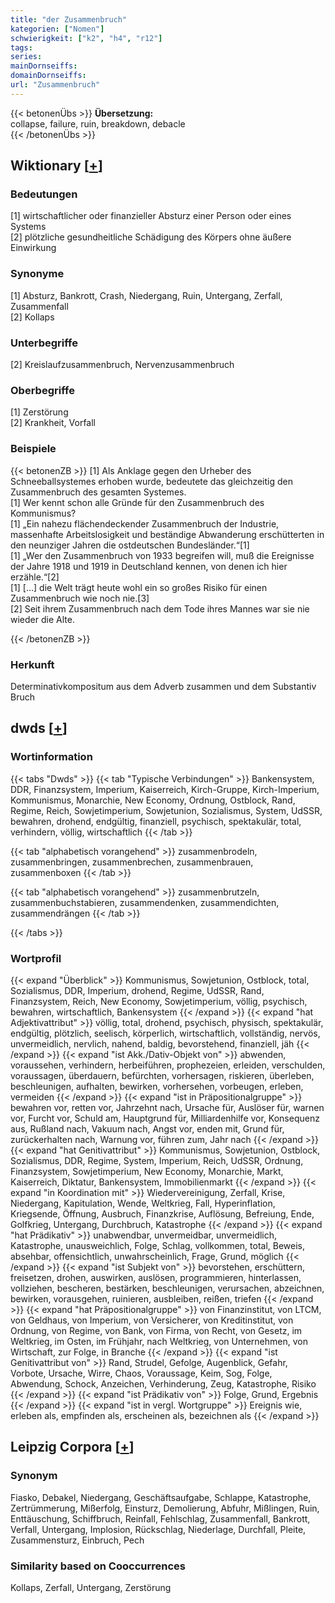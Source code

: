 ```yaml
---
title: "der Zusammenbruch"
kategorien: ["Nomen"]
schwierigkeit: ["k2", "h4", "r12"]
tags:
series:
mainDornseiffs:
domainDornseiffs:
url: "Zusammenbruch"
---
```


{{< betonenÜbs >}}
**Übersetzung:**  
collapse, failure, ruin, breakdown, debacle  
{{< /betonenÜbs >}}

## Wiktionary [[+](https://de.wiktionary.org/wiki/Zusammenbruch)]

### Bedeutungen
[1] wirtschaftlicher oder finanzieller Absturz einer Person oder eines Systems  
[2] plötzliche gesundheitliche Schädigung des Körpers ohne äußere Einwirkung  

### Synonyme
[1] Absturz, Bankrott, Crash, Niedergang, Ruin, Untergang, Zerfall, Zusammenfall  
[2] Kollaps  

### Unterbegriffe
[2] Kreislaufzusammenbruch, Nervenzusammenbruch  

### Oberbegriffe
[1] Zerstörung  
[2] Krankheit, Vorfall  

### Beispiele
{{< betonenZB >}}
[1] Als Anklage gegen den Urheber des Schneeballsystemes erhoben wurde, bedeutete das gleichzeitig den Zusammenbruch des gesamten Systemes.  
[1] Wer kennt schon alle Gründe für den Zusammenbruch des Kommunismus?  
[1] „Ein nahezu flächendeckender Zusammenbruch der Industrie, massenhafte Arbeitslosigkeit und beständige Abwanderung erschütterten in den neunziger Jahren die ostdeutschen Bundesländer.“[1]  
[1] „Wer den Zusammenbruch von 1933 begreifen will, muß die Ereignisse der Jahre 1918 und 1919 in Deutschland kennen, von denen ich hier erzähle.“[2]  
[1] […] die Welt trägt heute wohl ein so großes Risiko für einen Zusammenbruch wie noch nie.[3]  
[2] Seit ihrem Zusammenbruch nach dem Tode ihres Mannes war sie nie wieder die Alte.  

{{< /betonenZB >}}
### Herkunft
Determinativkompositum aus dem Adverb zusammen und dem Substantiv Bruch  



## dwds [[+](https://www.dwds.de/wb/Zusammenbruch)]

### Wortinformation
{{< tabs "Dwds" >}}
{{< tab "Typische Verbindungen" >}}
Bankensystem, DDR, Finanzsystem, Imperium, Kaiserreich, Kirch-Gruppe, Kirch-Imperium, Kommunismus, Monarchie, New Economy, Ordnung, Ostblock, Rand, Regime, Reich, Sowjetimperium, Sowjetunion, Sozialismus, System, UdSSR, bewahren, drohend, endgültig, finanziell, psychisch, spektakulär, total, verhindern, völlig, wirtschaftlich
{{< /tab >}}

{{< tab "alphabetisch vorangehend" >}}
zusammenbrodeln, zusammenbringen, zusammenbrechen, zusammenbrauen, zusammenboxen
{{< /tab >}}

{{< tab "alphabetisch vorangehend" >}}
zusammenbrutzeln, zusammenbuchstabieren, zusammendenken, zusammendichten, zusammendrängen
{{< /tab >}}

{{< /tabs >}}

### Wortprofil
{{< expand "Überblick" >}} Kommunismus, Sowjetunion, Ostblock, total, Sozialismus, DDR, Imperium, drohend, Regime, UdSSR, Rand, Finanzsystem, Reich, New Economy, Sowjetimperium, völlig, psychisch, bewahren, wirtschaftlich, Bankensystem {{< /expand >}}
{{< expand "hat Adjektivattribut" >}} völlig, total, drohend, psychisch, physisch, spektakulär, endgültig, plötzlich, seelisch, körperlich, wirtschaftlich, vollständig, nervös, unvermeidlich, nervlich, nahend, baldig, bevorstehend, finanziell, jäh {{< /expand >}}
{{< expand "ist Akk./Dativ-Objekt von" >}} abwenden, voraussehen, verhindern, herbeiführen, prophezeien, erleiden, verschulden, voraussagen, überdauern, befürchten, vorhersagen, riskieren, überleben, beschleunigen, aufhalten, bewirken, vorhersehen, vorbeugen, erleben, vermeiden {{< /expand >}}
{{< expand "ist in Präpositionalgruppe" >}} bewahren vor, retten vor, Jahrzehnt nach, Ursache für, Auslöser für, warnen vor, Furcht vor, Schuld am, Hauptgrund für, Milliardenhilfe vor, Konsequenz aus, Rußland nach, Vakuum nach, Angst vor, enden mit, Grund für, zurückerhalten nach, Warnung vor, führen zum, Jahr nach {{< /expand >}}
{{< expand "hat Genitivattribut" >}} Kommunismus, Sowjetunion, Ostblock, Sozialismus, DDR, Regime, System, Imperium, Reich, UdSSR, Ordnung, Finanzsystem, Sowjetimperium, New Economy, Monarchie, Markt, Kaiserreich, Diktatur, Bankensystem, Immobilienmarkt {{< /expand >}}
{{< expand "in Koordination mit" >}} Wiedervereinigung, Zerfall, Krise, Niedergang, Kapitulation, Wende, Weltkrieg, Fall, Hyperinflation, Kriegsende, Öffnung, Ausbruch, Finanzkrise, Auflösung, Befreiung, Ende, Golfkrieg, Untergang, Durchbruch, Katastrophe {{< /expand >}}
{{< expand "hat Prädikativ" >}} unabwendbar, unvermeidbar, unvermeidlich, Katastrophe, unausweichlich, Folge, Schlag, vollkommen, total, Beweis, absehbar, offensichtlich, unwahrscheinlich, Frage, Grund, möglich {{< /expand >}}
{{< expand "ist Subjekt von" >}} bevorstehen, erschüttern, freisetzen, drohen, auswirken, auslösen, programmieren, hinterlassen, vollziehen, bescheren, bestärken, beschleunigen, verursachen, abzeichnen, bewirken, vorausgehen, ruinieren, ausbleiben, reißen, triefen {{< /expand >}}
{{< expand "hat Präpositionalgruppe" >}} von Finanzinstitut, von LTCM, von Geldhaus, von Imperium, von Versicherer, von Kreditinstitut, von Ordnung, von Regime, von Bank, von Firma, von Recht, von Gesetz, im Weltkrieg, im Osten, im Frühjahr, nach Weltkrieg, von Unternehmen, von Wirtschaft, zur Folge, in Branche {{< /expand >}}
{{< expand "ist Genitivattribut von" >}} Rand, Strudel, Gefolge, Augenblick, Gefahr, Vorbote, Ursache, Wirre, Chaos, Voraussage, Keim, Sog, Folge, Abwendung, Schock, Anzeichen, Verhinderung, Zeug, Katastrophe, Risiko {{< /expand >}}
{{< expand "ist Prädikativ von" >}} Folge, Grund, Ergebnis {{< /expand >}}
{{< expand "ist in vergl. Wortgruppe" >}} Ereignis wie, erleben als, empfinden als, erscheinen als, bezeichnen als {{< /expand >}}

## Leipzig Corpora [[+](https://corpora.uni-leipzig.de/en/res?word=Zusammenbruch&corpusId=deu_newscrawl-public_2018)]


### Synonym
Fiasko, Debakel, Niedergang, Geschäftsaufgabe, Schlappe, Katastrophe, Zertrümmerung, Mißerfolg, Einsturz, Demolierung, Abfuhr, Mißlingen, Ruin, Enttäuschung, Schiffbruch, Reinfall, Fehlschlag, Zusammenfall, Bankrott, Verfall, Untergang, Implosion, Rückschlag, Niederlage, Durchfall, Pleite, Zusammensturz, Einbruch, Pech


### Similarity based on Cooccurrences
Kollaps, Zerfall, Untergang, Zerstörung

